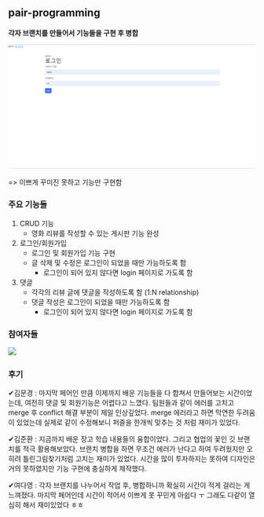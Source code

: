 ## pair-programming

**각자 브랜치를 만들어서 기능들을 구현 후 병합**

![e91acd3ff2eb9393](README.assets/e91acd3ff2eb9393.gif)

=> 이쁘게 꾸미진 못하고 기능만 구현함



### 주요 기능들

1. CRUD 기능
   - 영화 리뷰를 작성할 수 있는 게시판 기능 완성
2. 로그인/회원가입 
   - 로그인 및 회원가입 기능 구현
   - 글 삭제 및 수정은 로그인이 되었을 때만 가능하도록 함
     - 로그인이 되어 있지 않다면 login 페이지로 가도록 함
3. 댓글
   - 각각의 리뷰 글에 댓글을 작성하도록 함 (1:N relationship)
   - 댓글 작성은 로그인이 되었을 때만 가능하도록 함
     - 로그인이 되어 있지 않다면 login 페이지로 가도록 함



### 참여자들

<a href="https://github.com/Yodayeong/sixth-pair-programming/graphs/contributors">
  <img src="https://contrib.rocks/image?repo=Yodayeong/sixth-pair-programming" />
</a>



### 후기

✔김문경 : 마지막 페어인 만큼 이제까지 배운 기능들을 다 합쳐서 만들어보는 시간이었는데, 여전히 댓글 및 회원기능은 어렵다고 느꼈다. 팀원들과 같이 에러를 고치고 merge 후 conflict 해결 부분이 제일 인상깊었다. merge 에러라고 하면 막연한 두려움이 있었는데 실제로 같이 수정해보니 퍼즐을 한개씩 맞추는 것 처럼 재미가 있었다.

✔김준환 : 지금까지 배운 장고 학습 내용들의 융합이었다. 그리고 협업의 꽃인 깃 브랜치를 적극 활용해보았다. 브랜치 병합을 하면 무조건 에러가 난다고 하여 두려웠지만 오히려 틀린그림찾기처럼 고치는 재미가 있었다. 시간을 많이 투자하지는 못하여 디자인은 거의 못하였지만 기능 구현에 충실하게 제작했다.

✔여다영 : 각자 브랜치를 나누어서 작업 후, 병합하니까 확실히 시간이 적게 걸리는 게 느껴졌다. 마지막 페어인데 시간이 적어서 이쁘게 못 꾸민게 아쉽다 ㅜ 그래도 다같이 열심히 해서 재미있었다 ㅎㅎ